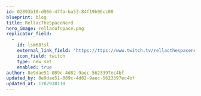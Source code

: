 ```yaml
---
id: 02893b10-d966-47fa-ba53-84f19b96cc00
blueprint: blog
title: RellacTheSpaceNerd
hero_image: rellacofspace.png
replicator_field:
  -
    id: lsm68tsl
    external_link_field: 'https://ttps://www.twitch.tv/rellacthespacenerd'
    icon_field: twitch
    type: new_set
    enabled: true
author: 8e9dae51-089c-4d82-9aec-5623397ec4bf
updated_by: 8e9dae51-089c-4d82-9aec-5623397ec4bf
updated_at: 1707938110
---
```


